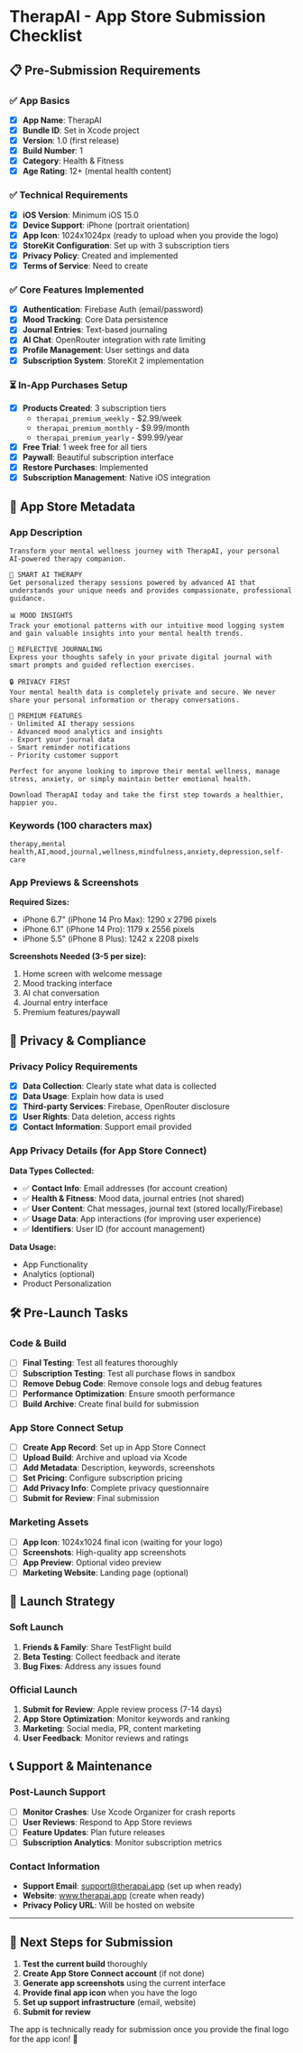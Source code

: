 # TherapAI - App Store Submission Checklist

## 📋 Pre-Submission Requirements

### ✅ App Basics
- [x] **App Name**: TherapAI
- [x] **Bundle ID**: Set in Xcode project
- [x] **Version**: 1.0 (first release)
- [x] **Build Number**: 1
- [x] **Category**: Health & Fitness
- [x] **Age Rating**: 12+ (mental health content)

### ✅ Technical Requirements
- [x] **iOS Version**: Minimum iOS 15.0
- [x] **Device Support**: iPhone (portrait orientation)
- [x] **App Icon**: 1024x1024px (ready to upload when you provide the logo)
- [x] **StoreKit Configuration**: Set up with 3 subscription tiers
- [x] **Privacy Policy**: Created and implemented
- [x] **Terms of Service**: Need to create

### ✅ Core Features Implemented
- [x] **Authentication**: Firebase Auth (email/password)
- [x] **Mood Tracking**: Core Data persistence
- [x] **Journal Entries**: Text-based journaling
- [x] **AI Chat**: OpenRouter integration with rate limiting
- [x] **Profile Management**: User settings and data
- [x] **Subscription System**: StoreKit 2 implementation

### ⏳ In-App Purchases Setup
- [x] **Products Created**: 3 subscription tiers
  - `therapai_premium_weekly` - $2.99/week
  - `therapai_premium_monthly` - $9.99/month  
  - `therapai_premium_yearly` - $99.99/year
- [x] **Free Trial**: 1 week free for all tiers
- [x] **Paywall**: Beautiful subscription interface
- [x] **Restore Purchases**: Implemented
- [x] **Subscription Management**: Native iOS integration

## 📱 App Store Metadata

### App Description
```
Transform your mental wellness journey with TherapAI, your personal AI-powered therapy companion.

🧠 SMART AI THERAPY
Get personalized therapy sessions powered by advanced AI that understands your unique needs and provides compassionate, professional guidance.

📊 MOOD INSIGHTS
Track your emotional patterns with our intuitive mood logging system and gain valuable insights into your mental health trends.

📝 REFLECTIVE JOURNALING
Express your thoughts safely in your private digital journal with smart prompts and guided reflection exercises.

🔒 PRIVACY FIRST
Your mental health data is completely private and secure. We never share your personal information or therapy conversations.

💎 PREMIUM FEATURES
- Unlimited AI therapy sessions
- Advanced mood analytics and insights
- Export your journal data
- Smart reminder notifications
- Priority customer support

Perfect for anyone looking to improve their mental wellness, manage stress, anxiety, or simply maintain better emotional health.

Download TherapAI today and take the first step towards a healthier, happier you.
```

### Keywords (100 characters max)
```
therapy,mental health,AI,mood,journal,wellness,mindfulness,anxiety,depression,self-care
```

### App Previews & Screenshots
**Required Sizes:**
- iPhone 6.7" (iPhone 14 Pro Max): 1290 x 2796 pixels
- iPhone 6.1" (iPhone 14 Pro): 1179 x 2556 pixels
- iPhone 5.5" (iPhone 8 Plus): 1242 x 2208 pixels

**Screenshots Needed (3-5 per size):**
1. Home screen with welcome message
2. Mood tracking interface
3. AI chat conversation
4. Journal entry interface
5. Premium features/paywall

## 🔐 Privacy & Compliance

### Privacy Policy Requirements
- [x] **Data Collection**: Clearly state what data is collected
- [x] **Data Usage**: Explain how data is used
- [x] **Third-party Services**: Firebase, OpenRouter disclosure
- [x] **User Rights**: Data deletion, access rights
- [x] **Contact Information**: Support email provided

### App Privacy Details (for App Store Connect)
**Data Types Collected:**
- ✅ **Contact Info**: Email addresses (for account creation)
- ✅ **Health & Fitness**: Mood data, journal entries (not shared)
- ✅ **User Content**: Chat messages, journal text (stored locally/Firebase)
- ✅ **Usage Data**: App interactions (for improving user experience)
- ✅ **Identifiers**: User ID (for account management)

**Data Usage:**
- App Functionality
- Analytics (optional)
- Product Personalization

## 🛠️ Pre-Launch Tasks

### Code & Build
- [ ] **Final Testing**: Test all features thoroughly
- [ ] **Subscription Testing**: Test all purchase flows in sandbox
- [ ] **Remove Debug Code**: Remove console logs and debug features
- [ ] **Performance Optimization**: Ensure smooth performance
- [ ] **Build Archive**: Create final build for submission

### App Store Connect Setup
- [ ] **Create App Record**: Set up in App Store Connect
- [ ] **Upload Build**: Archive and upload via Xcode
- [ ] **Add Metadata**: Description, keywords, screenshots
- [ ] **Set Pricing**: Configure subscription pricing
- [ ] **Add Privacy Info**: Complete privacy questionnaire
- [ ] **Submit for Review**: Final submission

### Marketing Assets
- [ ] **App Icon**: 1024x1024 final icon (waiting for your logo)
- [ ] **Screenshots**: High-quality app screenshots
- [ ] **App Preview**: Optional video preview
- [ ] **Marketing Website**: Landing page (optional)

## 🚀 Launch Strategy

### Soft Launch
1. **Friends & Family**: Share TestFlight build
2. **Beta Testing**: Collect feedback and iterate
3. **Bug Fixes**: Address any issues found

### Official Launch
1. **Submit for Review**: Apple review process (7-14 days)
2. **App Store Optimization**: Monitor keywords and ranking
3. **Marketing**: Social media, PR, content marketing
4. **User Feedback**: Monitor reviews and ratings

## 📞 Support & Maintenance

### Post-Launch Support
- [ ] **Monitor Crashes**: Use Xcode Organizer for crash reports
- [ ] **User Reviews**: Respond to App Store reviews
- [ ] **Feature Updates**: Plan future releases
- [ ] **Subscription Analytics**: Monitor subscription metrics

### Contact Information
- **Support Email**: support@therapai.app (set up when ready)
- **Website**: www.therapai.app (create when ready)
- **Privacy Policy URL**: Will be hosted on website

---

## 🔧 Next Steps for Submission

1. **Test the current build** thoroughly
2. **Create App Store Connect account** (if not done)
3. **Generate app screenshots** using the current interface
4. **Provide final app icon** when you have the logo
5. **Set up support infrastructure** (email, website)
6. **Submit for review**

The app is technically ready for submission once you provide the final logo for the app icon! 🎉